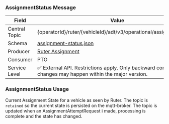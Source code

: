 ### AssignmentStatus Message
| Field         | Value                                                                                                     |
|---------------|-----------------------------------------------------------------------------------------------------------|
| Central Topic | {operatorId}/ruter/{vehicleId}/adt/v3/operational/assignment/status                                       |
| Schema        | [ assignment-status.json ](json-schemas/operational/assignment/status/assignment-status.json)             |
| Producer      | [Ruter Assignment](https://github.com/orgs/RuterNo/teams/assignment)                                      |
| Consumer      | PTO                                                                                                       |
| Service Level | ✅ External API. Restrictions apply. Only backward compatible changes may happen within the major version. | 

### AssignmentStatus Usage
Current Assignment State for a vehicle as seen by Ruter. The topic is `retained` so the current state is persisted on the mqtt-broker.
The topic is updated when an AssignmentAttemptRequest i made, processing is complete and the state has changed.
